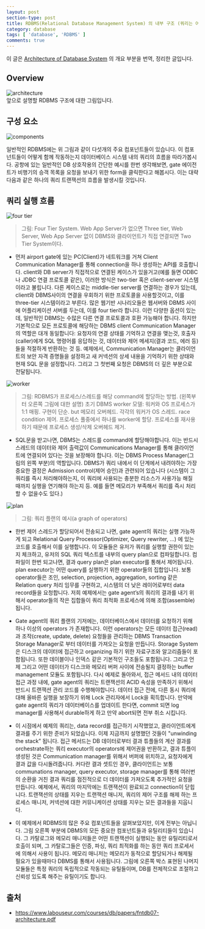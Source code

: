 ```yaml
---
layout: post
section-type: post
title: RDBMS(Relational Database Management System) 의 내부 구조 (쿼리는 어떻게 실행되는가)
category: database
tags: [ 'database', 'RDBMS' ]
comments: true
---
```


이 글은 [Architecture of Database System](https://www.labouseur.com/courses/db/papers/fntdb07-architecture.pdf) 의 개요 부분을 번역, 정리한 글입니다.  

## Overview

![architecture](/images/posts/architecture.png)  
앞으로 설명할 RDBMS 구조에 대한 그림입니다.

## 구성 요소

![components](/images/posts/components.png)  

일반적인 RDBMS에는 위 그림과 같이 다섯개의 주요 컴포넌트들이 있습니다. 이 컴포넌트들이 어떻게 함께 작동하는지 데이터베이스 시스템 내의 쿼리의 흐름을 따라가봅시다. 공항에 있는 일반적인 DB 상호작용의 간단한 예시를 한번 생각해보면, gate 에이전트가 비행기의 승객 목록을 요청을 보내기 위한 form을 클릭한다고 해봅시다. 이는 대략 다음과 같은 하나의 쿼리 트랜잭션의 흐름을 발생시킬 것입니다.

## 쿼리 실행 흐름

![four tier](/images/posts/tier.png)  
> 그림: Four Tier System. Web App Server가 없으면 Three tier, Web Server, Web App Server 없이 DBMS와 클라이언트가 직접 연결되면 Two Tier System이다.

- 먼저 airport gate에 있는 PC(Client)가 네트워크를 거쳐 Client Communication Manager를 통해 connection을 하나 생성하는 API를 호출합니다. client와 DB server가 직접적으로 연결된 케이스가 있을거고(예를 들면 ODBC나 JDBC 연결 프로토콜 같은), 이러한 방식은 two-tier 혹은 client-server 시스템이라고 불립니다. 다른 케이스로는 middle-tier server를 연결하는 경우가 있는데, client와 DBMS사이의 연결을 우회하기 위한 프로토콜을 사용할것이고, 이를 three-tier 시스템이라고 부른다. 많은 웹기반 시나리오들은 웹서버와 DBMS 사이에 어플리케이션 서버를 두는데, 이를 four tier라 합니다. 이런 다양한 옵션이 있는데, 일반적인 DBMS는 수많은 다른 연결 프로토콜과 호환 가능해야 합니다. 하지만 기본적으로 모든 프로토콜에 해당하는 DBMS client Communication Manager의 역할은 대개 동일합니다: 
요청자의 연결 상태를 기억하고 연결을 맺는것, 호출자(caller)에게 SQL 명령어를 응답하는 것, 데이터와 제어 메세지(결과 코드, 에러 등)들을 적절하게 반환하는 것 등. 예제에서, Communication Manager는 클라이언트의 보안 자격 증명들을 설정하고 새 커넥션의 상세 내용을 기억하기 위한 상태와 현재 SQL 문을 설정합니다. 그리고 그 첫번째 요청은 DBMS의 더 깊은 부분으로 전달됩니다.

![worker](/images/posts/worker.png)  

> 그림: RDBMS가 프로세스/스레드를 해당 command에 할당하는 방법. (왼쪽부터 오른쪽 그림에 대한 설명)
> 초기 DBMS worker 모델: 워커와 OS 프로세스가 1:1 매핑. 구현이 단순. but 메모리 오버헤드.
> 각각의 워커가 OS 스레드. race condition 제어.
> 프로세스 풀중에서 하나를 worker에 할당. 프로세스를 재사용하기 때문에 프로세스 생성/삭제 오버헤드 제거.

- SQL문을 받고나면, DBMS는 스레드를 command에 할당해야합니다. 이는 반드시 스레드의 데이터와 제어 출력값이 Communications Manager를 통해 클라이언트에 연결되어 있다는 것을 보장해야 합니다. 이는 DBMS Process Manager(그림의 왼쪽 부분)의 역할입니다. DBMS가 쿼리 내에서 이 단계에서 내려야하는 가장 중요한 결정은 Admission control(제어 승인)과 관련되어 있습니다 (시스템이 그 쿼리를 즉시 처리해야하는지, 이 쿼리에 사용되는 충분한 리소스가 사용가능 해질 때까지 실행을 연기해야 하는지 등. 예를 들면 메모리가 부족해서 쿼리를 즉시 처리할 수 없을수도 있다.)

![plan](/images/posts/plan.png)  
> 그림: 쿼리 플랜의 예시(a graph of operators)

- 한번 제어 스레드가 할당되어서 전송되고 나면, gate agent의 쿼리는 실행 가능하게 되고 Relational Query Processor(Optimizer, Query rewriter, …) 에 있는 코드를 호출해서 이를 실행합니다. 이 모듈들은 유저가 쿼리를 실행할 권한이 있는지 체크하고, 유저의 SQL 쿼리 텍스트를 내부의 query plan으로 컴파일합니다. 컴파일이 한번 되고나면, 결과 query plan은 plan executor를 통해서 제어됩니다. plan executor는 어떤 query를 실행하기 위한 operator들의 집합입니다. 보통 operator들은 조인, selection, projection, aggregation, sorting 같은 Relation query 처리 임무를 구현하고, 시스템의 더 낮은 레이어로부터 data record들을 요청합니다. 저희 예제에서는 gate agent’s의 쿼리의 결과를 내기 위해서  operator들의 작은 집합들이 쿼리 최적화 프로세스에 의해 조합(assemble)됩니다.

- Gate agent의 쿼리 플랜의 기저에는, 데이터베이스에서 데이터를 요청하기 위해 하나 이상의 operators 가 존재합니다. 이런 operators는 모든 데이터 접근(read)과 조작(create, update, delete) 요청들을 관리하는 DBMS Transaction Storage Manager로 부터 데이터를 가져오는 요청을 만듭니다.
Storage System은 디스크의 데이터에 접근하고 organizing 하기 위한 자료구조와 알고리즘들이 포함됩니다. 또한 데이블이나 인덱스 같은 기본적인 구조들도 포함됩니다. 그리고 언제 그리고 어떤 데이터가 디스크와 메모리 버퍼 사이에 전송될지 결정하는 buffer management 모듈도 포함됩니다. 다시 예제로 돌아와서, 접근 메서드 내의 데이터 접근 과정 내에, gate agent의 쿼리는 트랜잭션의 ACID 속성을 만족하기 위해서 반드시 트랜잭션 관리 코드를 수행해야합니다. 데이터 접근 전에, 다른 동시 쿼리에 대해 올바른 실행을 보장하기 위해 Lock 관리자에서 Lock을 획득합니다. 만약에 gate agent의 쿼리가 데이터베이스를 업데이트 한다면, commit 되면 log manager를 사용해서 durable하게 하고 만약 abort되면 전부 취소 시킵니다.

- 이 시점에서 예제의 쿼리는, data record를 접근하기 시작했었고, 클라이언트에게 결과를 주기 위한 준비가 되었습니다. 이제 지금까지 설명했던 것들이 "unwinding the stack” 됩니다. 접근 메서드는 DB 데이터로부터 결과 튜플들의 계산 결과를 orchestrate하는 쿼리 executor의 operators에 제어권을 반환하고, 결과 튜플이 생성된 것은 Communication manager를 위해서 버퍼에 위치하고, 요청자에게 결과 값을 다시돌려줍니다. 커다란 결과 셋트인 경우, 클라이언트는 보통 communations manager, query executor, storage manager를 통해 여러번의 순환을 거친 결과 쿼리를 점진적으로 더 데이터를 가져오도록 추가적인 요청을 만듭니다. 예제에서, 쿼리의 마지막에는 트랜잭션이 완료되고 connection이 닫힙니다. 트랜잭션의 상태를 지우는 트랜잭션 매니저, 쿼리의 제어 구조를 해제 하는 프로세스 매니저, 커넥션에 대한 커뮤니케이션 상태를 지우는 모든 결과들을 지웁니다.

- 이 예제에서 RDBMS의 많은 주요 컴포넌트들을 살펴보았지만, 이게 전부는 아닙니다. 그림 오른쪽 부분에 DBMS의 모든 중요한 컴포넌트들과 유틸리티들이 있습니다. 그 카탈로그와 메모리 매니저들은 어떤 트랜잭션이 실행되는 동안 유틸리티로서 호출이 되며, 그 카탈로그들은 인증, 파싱, 쿼리 최적화를 하는 동안 쿼리 프로세서에 의해서 사용이 됩니다. 메모리 매니저는 메모리가 동적으로 할당되거나 해제될 필요가 있을때마다 DBMS를 통해서 사용됩니다. 그림에 오른쪽 박스 표현된 나머지 모듈들은 특정 쿼리의 독립적으로 작동되는 유틸들이며, DB를 전체적으로 조절하고 신뢰성 있도록 해주는 유틸이기도 합니다. 


## 출처

- https://www.labouseur.com/courses/db/papers/fntdb07-architecture.pdf